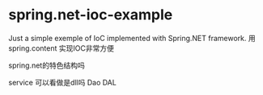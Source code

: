 spring.net-ioc-example
======================

Just a simple exemple of IoC implemented with Spring.NET framework.
用 spring.content  实现IOC非常方便

spring.net的特色结构吗

service 可以看做是dll吗
Dao   DAL
